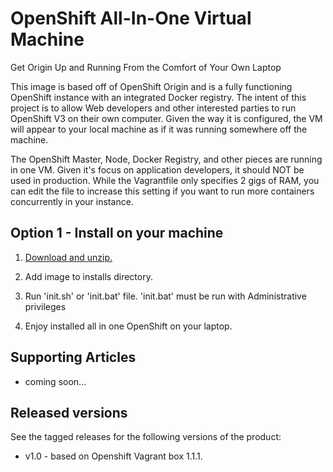 OpenShift All-In-One Virtual Machine
====================================
Get Origin Up and Running From the Comfort of Your Own Laptop

This image is based off of OpenShift Origin and is a fully functioning OpenShift instance with an integrated Docker registry. The
intent of this project is to allow Web developers and other interested parties to run OpenShift V3 on their own computer. Given the
way it is configured, the VM will appear to your local machine as if it was running somewhere off the machine.
 
The OpenShift Master, Node, Docker Registry, and other pieces are running in one VM. Given it's focus on application developers, it
should NOT be used in production. While the Vagrantfile only specifies 2 gigs of RAM, you can edit the file to increase this setting
if you want to run more containers concurrently in your instance.


Option 1 - Install on your machine
----------------------------------
1. [Download and unzip.](https://github.com/eschabell/openshift-orign-demo/archive/master.zip)

2. Add image to installs directory.

3. Run 'init.sh' or 'init.bat' file. 'init.bat' must be run with Administrative privileges

5. Enjoy installed all in one OpenShift on your laptop.


Supporting Articles
-------------------
- coming soon...


Released versions
-----------------
See the tagged releases for the following versions of the product:

- v1.0 - based on Openshift Vagrant box 1.1.1.

